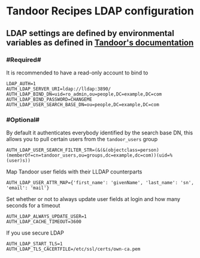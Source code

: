 # Tandoor Recipes LDAP configuration

## LDAP settings are defined by environmental variables as defined in [Tandoor's documentation](https://docs.tandoor.dev/features/authentication/#ldap)

### #Required#
It is recommended to have a read-only account to bind to
```
LDAP_AUTH=1
AUTH_LDAP_SERVER_URI=ldap://lldap:3890/
AUTH_LDAP_BIND_DN=uid=ro_admin,ou=people,DC=example,DC=com
AUTH_LDAP_BIND_PASSWORD=CHANGEME
AUTH_LDAP_USER_SEARCH_BASE_DN=ou=people,DC=example,DC=com
```

### #Optional#

By default it authenticates everybody identified by the search base DN, this allows you to pull certain users from the ```tandoor_users``` group
```
AUTH_LDAP_USER_SEARCH_FILTER_STR=(&(&(objectclass=person)(memberOf=cn=tandoor_users,ou=groups,dc=example,dc=com))(uid=%(user)s))
```

Map Tandoor user fields with their LLDAP counterparts
```
AUTH_LDAP_USER_ATTR_MAP={'first_name': 'givenName', 'last_name': 'sn', 'email': 'mail'}
```

Set whether or not to always update user fields at login and how many seconds for a timeout
```
AUTH_LDAP_ALWAYS_UPDATE_USER=1
AUTH_LDAP_CACHE_TIMEOUT=3600
```

If you use secure LDAP
```
AUTH_LDAP_START_TLS=1
AUTH_LDAP_TLS_CACERTFILE=/etc/ssl/certs/own-ca.pem
```

